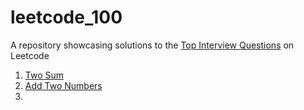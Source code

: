 # leetcode_100
A repository showcasing solutions to the [Top Interview Questions](https://leetcode.com/problem-list/top-interview-questions/) on Leetcode

1. [Two Sum](https://leetcode.com/problems/two-sum)
2. [Add Two Numbers](https://leetcode.com/problems/add-two-numbers)
3. 
